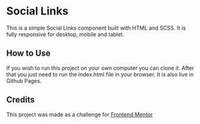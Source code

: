 # Social Links

This is a simple Social Links component built with HTML and SCSS. It is fully responsive for desktop, mobile and tablet.

## How to Use

If you wish to run this project on your own computer you can clone it. After that you just need to run the index.html file in your browser. It is also live in Github Pages.

## Credits

This project was made as a challenge for [Frontend Mentor](https://www.frontendmentor.io/)
